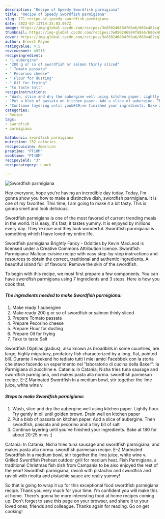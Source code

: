 ```yaml
---
description: "Recipe of Speedy Swordfish parmigiana"
title: "Recipe of Speedy Swordfish parmigiana"
slug: 771-recipe-of-speedy-swordfish-parmigiana
date: 2022-03-13T14:35:03.067Z
image: https://img-global.cpcdn.com/recipes/3e850246884f69a6/680x482cq70/swordfish-parmigiana-recipe-main-photo.jpg
thumbnail: https://img-global.cpcdn.com/recipes/3e850246884f69a6/680x482cq70/swordfish-parmigiana-recipe-main-photo.jpg
cover: https://img-global.cpcdn.com/recipes/3e850246884f69a6/680x482cq70/swordfish-parmigiana-recipe-main-photo.jpg
author: Ernest Payne
ratingvalue: 4.5
reviewcount: 49215
recipeingredient:
- "1 aubergine"
- "200 g or so of swordfish or salmon thinly sliced"
- " Tomato passata"
- " Pecorino cheese"
- " Flour for dusting"
- " Oil for frying"
- "to taste Salt"
recipeinstructions:
- "Wash, slice and dry the aubergine well using kitchen paper. Lightly flour. Fry gently in oil until golden brown. Drain well on kitchen paper"
- "Put a blob of passata on kitchen paper. Add a slice of aubergine. Then swordfish, passata and pecorino and a tiny bit of salt"
- "Continue layering until you&#39;ve finished your ingredients. Bake at 180 for about 20-25 mins :)"
categories:
- Recipe
tags:
- swordfish
- parmigiana

katakunci: swordfish parmigiana 
nutrition: 252 calories
recipecuisine: American
preptime: "PT10M"
cooktime: "PT40M"
recipeyield: "3"
recipecategory: Lunch

---
```



![Swordfish parmigiana](https://img-global.cpcdn.com/recipes/3e850246884f69a6/680x482cq70/swordfish-parmigiana-recipe-main-photo.jpg)

Hey everyone, hope you're having an incredible day today. Today, I'm gonna show you how to make a distinctive dish, swordfish parmigiana. It is one of my favorites. This time, I am going to make it a bit tasty. This is gonna smell and look delicious.

Swordfish parmigiana is one of the most favored of current trending meals in the world. It is easy, it's fast, it tastes yummy. It is enjoyed by millions every day. They're nice and they look wonderful. Swordfish parmigiana is something which I have loved my entire life.

Swordfish parmigiana Brightly Fancy - Oddities by Kevin MacLeod is licensed under a Creative Commons Attribution licence. Swordfish Parmigiana: Maltese cuisine recipe with easy step-by-step instructions and resources to obtain the correct, traditional and authentic ingredients. A beautiful island full of flavours! Remove the skin of the swordfish.


To begin with this recipe, we must first prepare a few components. You can have swordfish parmigiana using 7 ingredients and 3 steps. Here is how you cook that.

<!--inarticleads1-->

##### The ingredients needed to make Swordfish parmigiana:

1. Make ready 1 aubergine
1. Make ready 200 g or so of swordfish or salmon thinly sliced
1. Prepare  Tomato passata
1. Prepare  Pecorino cheese
1. Prepare  Flour for dusting
1. Prepare  Oil for frying
1. Take to taste Salt


Swordfish (Xiphias gladius), also known as broadbills in some countries, are large, highly migratory, predatory fish characterized by a long, flat, pointed bill. Durante il weekend ho tediato tutti i miei amici Facebbok con la storia che stavo facendo un esperimento nel &#34;laboratorio di cucina della Baker&#34;: la Parmigiana di zucchine e. Catania: In Catania, Nisha tries tuna sausage and swordfish parmigiana, and makes pasta alla norma. swordfish parmesan recipe. E-Z Marinated Swordfish In a medium bowl, stir together the lime juice, white wine v. 

<!--inarticleads2-->

##### Steps to make Swordfish parmigiana:

1. Wash, slice and dry the aubergine well using kitchen paper. Lightly flour. Fry gently in oil until golden brown. Drain well on kitchen paper
1. Put a blob of passata on kitchen paper. Add a slice of aubergine. Then swordfish, passata and pecorino and a tiny bit of salt
1. Continue layering until you&#39;ve finished your ingredients. Bake at 180 for about 20-25 mins :)


Catania: In Catania, Nisha tries tuna sausage and swordfish parmigiana, and makes pasta alla norma. swordfish parmesan recipe. E-Z Marinated Swordfish In a medium bowl, stir together the lime juice, white wine v. Grilled Swordfish Preheat outdoor grill for medium heat. Fish Parmigiana. a traditional Christmas fish dish from Campania to be also enjoyed the rest of the year! Swordfish parmigiana, ravioli with pistachio and swordfish and ravioli with ricotta and pistachio sauce are really yummy! 

So that is going to wrap it up for this exceptional food swordfish parmigiana recipe. Thank you very much for your time. I'm confident you will make this at home. There's gonna be more interesting food at home recipes coming up. Don't forget to save this page on your browser, and share it to your loved ones, friends and colleague. Thanks again for reading. Go on get cooking!
